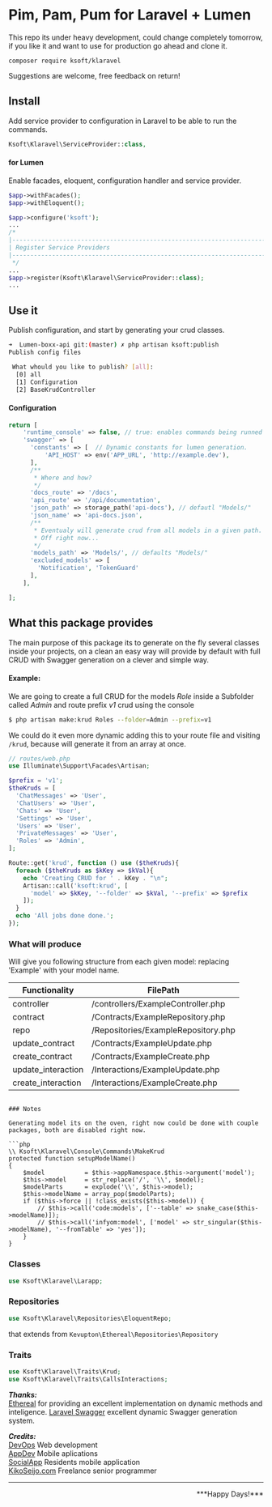 # Pim, Pam, Pum for Laravel + Lumen

 This repo its under heavy development, could change completely tomorrow,
if you like it and want to use for production go ahead and clone it.


`composer require ksoft/klaravel`


Suggestions are welcome, free feedback on return!

## Install

Add service provider to configuration in Laravel to be able to run the commands.

```php
Ksoft\Klaravel\ServiceProvider::class,
```

#### for Lumen

Enable facades, eloquent, configuration handler and service provider.

```php
$app->withFacades();
$app->withEloquent();

$app->configure('ksoft');
...
/*
|--------------------------------------------------------------------------
| Register Service Providers
|--------------------------------------------------------------------------
 */
...
$app->register(Ksoft\Klaravel\ServiceProvider::class);
...


```

## Use it

Publish configuration, and start by generating your crud classes.

```bash
➜  Lumen-boxx-api git:(master) ✗ php artisan ksoft:publish
Publish config files

 What whould you like to publish? [all]:
  [0] all
  [1] Configuration
  [2] BaseKrudController
```
#### Configuration

```php
return [
    'runtime_console' => false, // true: enables commands being runned by php.
    'swagger' => [
      'constants' => [  // Dynamic constants for lumen generation.
          'API_HOST' => env('APP_URL', 'http://example.dev'),
      ],
      /**
       * Where and how?
       */
      'docs_route' => '/docs',
      'api_route' => '/api/documentation',
      'json_path' => storage_path('api-docs'), // defautl "Models/"
      'json_name' => 'api-docs.json',
      /**
       * Eventualy will generate crud from all models in a given path.
       * Off right now...
       */
      'models_path' => 'Models/', // defaults "Models/"
      'excluded_models' => [
        'Notification', 'TokenGuard'
      ],
    ],

];

```


## What this package provides

The main purpose of this package its to generate on the fly several classes inside your projects,
on a clean an easy way will provide by default with full CRUD with Swagger generation on a clever and simple
way.

#### Example:

We are going to create a full CRUD for the models *Role* inside a Subfolder
called *Admin* and route prefix *v1* crud using the console

```bash
$ php artisan make:krud Roles --folder=Admin --prefix=v1
```

We could do it even more dynamic adding this to your route file and visiting `/krud`, because will generate it from an array at once.

```php
// routes/web.php
use Illuminate\Support\Facades\Artisan;

$prefix = 'v1';
$theKruds = [
  'ChatMessages' => 'User',
  'ChatUsers' => 'User',
  'Chats' => 'User',
  'Settings' => 'User',
  'Users' => 'User',
  'PrivateMessages' => 'User',
  'Roles' => 'Admin',
];

Route::get('krud', function () use ($theKruds){
  foreach ($theKruds as $kKey => $kVal){
    echo 'Creating CRUD for ' . kKey . "\n";
    Artisan::call('ksoft:krud', [
      'model' => $kKey, '--folder' => $kVal, '--prefix' => $prefix
    ]);
  }
  echo 'All jobs done done.';
});
```

### What will produce

Will give you following structure from each given model: replacing 'Example' with your model name.

| Functionality | FilePath
| --- | ---
| controller | /controllers/ExampleController.php
| contract | /Contracts/ExampleRepository.php
| repo | /Repositories/ExampleRepository.php
| update_contract | /Contracts/ExampleUpdate.php
| create_contract | /Contracts/ExampleCreate.php
| update_interaction | /Interactions/ExampleUpdate.php
| create_interaction | /Interactions/ExampleCreate.php
```

### Notes

Generating model its on the oven, right now could be done with couple packages, both are disabled right now.

```php
\\ Ksoft\Klaravel\Console\Commands\MakeKrud
protected function setupModelName()
{
    $model           = $this->appNamespace.$this->argument('model');
    $this->model     = str_replace('/', '\\', $model);
    $modelParts      = explode('\\', $this->model);
    $this->modelName = array_pop($modelParts);
    if ($this->force || !class_exists($this->model)) {
        // $this->call('code:models', ['--table' => snake_case($this->modelName)]);
        // $this->call('infyom:model', ['model' => str_singular($this->modelName), '--fromTable' => 'yes']);
    }
}
```


### Classes

```php
use Ksoft\Klaravel\Larapp;
```

### Repositories

```php
use Ksoft\Klaravel\Repositories\EloquentRepo;
```

that extends from `Kevupton\Ethereal\Repositories\Repository`

### Traits

```php
use Ksoft\Klaravel\Traits\Krud;
use Ksoft\Klaravel\Traits\CallsInteractions;
```




***Thanks:***  
[Ethereal](https://github.com/kevupton/ethereal) for providing an excellent implementation on dynamic methods and inteligence.
[Laravel Swagger](https://github.com/kevupton/laravel-swagger) excellent dynamic Swagger generation system.

***Credits:***   
[DevOps](https://sunnyface.com "Programador ios málaga Marbella") Web development  
[AppDev](https://gestorapp.com "Gestor de aplicaciones moviles en málaga, mijas, marbella") Mobile aplications  
[SocialApp](https://sosvecinos.com "Plataforma móvil para la gestion de comunidades") Residents mobile application  
[KikoSeijo.com](https://kikoseijo.com "Programador freelance movil y Laravel") Freelance senior programmer

---
<div dir=rtl markdown=1>***!Happy Days***</div>
